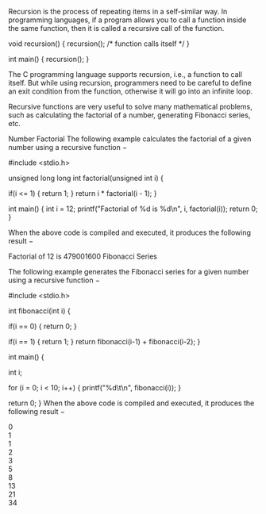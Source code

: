 
Recursion is the process of repeating items in a self-similar way. 
In programming languages, if a program allows you to call a function inside the same function, then it is called a recursive call of the function.

void recursion() {
   recursion(); /* function calls itself */
}

int main() {
   recursion();
}

The C programming language supports recursion, i.e., a function to call itself.
But while using recursion, programmers need to be careful to define an exit condition from the function, otherwise it will go into an infinite loop.

Recursive functions are very useful to solve many mathematical problems, such as calculating the factorial of a number, generating Fibonacci series, etc.

Number Factorial
The following example calculates the factorial of a given number using a recursive function −

#include <stdio.h>

unsigned long long int factorial(unsigned int i) {

   if(i <= 1) {
      return 1;
   }
   return i * factorial(i - 1);
}

int  main() {
   int i = 12;
   printf("Factorial of %d is %d\n", i, factorial(i));
   return 0;
}

When the above code is compiled and executed, it produces the following result −

Factorial of 12 is 479001600
Fibonacci Series

The following example generates the Fibonacci series for a given number using a recursive function −

#include <stdio.h>

int fibonacci(int i) {

   if(i == 0) {
      return 0;
   }
	
   if(i == 1) {
      return 1;
   }
   return fibonacci(i-1) + fibonacci(i-2);
}

int  main() {

   int i;
	
   for (i = 0; i < 10; i++) {
      printf("%d\t\n", fibonacci(i));
   }
	
   return 0;
}
When the above code is compiled and executed, it produces the following result −

0	
1	
1	
2	
3	
5	
8	
13	
21	
34
